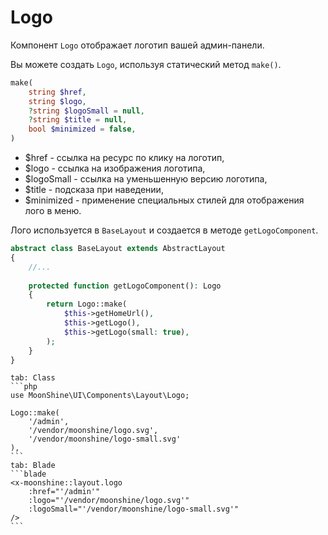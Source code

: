 # Logo

Компонент `Logo` отображает логотип вашей админ-панели.

Вы можете создать `Logo`, используя статический метод `make()`.

```php
make(
    string $href,
    string $logo,
    ?string $logoSmall = null,
    ?string $title = null,
    bool $minimized = false,
)
```

 - $href - ссылка на ресурс по клику на логотип,
 - $logo - ссылка на изображения логотипа,
 - $logoSmall - ссылка на уменьшенную версию логотипа,
 - $title - подсказа при наведении,
 - $minimized - применение специальных стилей для отображения лого в меню.

Лого используется в `BaseLayout` и создается в методе `getLogoComponent`.

```php
abstract class BaseLayout extends AbstractLayout
{
    //...
    
    protected function getLogoComponent(): Logo
    {
        return Logo::make(
            $this->getHomeUrl(),
            $this->getLogo(),
            $this->getLogo(small: true),
        );
    }
}
```

~~~tabs
tab: Class
```php
use MoonShine\UI\Components\Layout\Logo;

Logo::make(
    '/admin',
    '/vendor/moonshine/logo.svg',
    '/vendor/moonshine/logo-small.svg'
),
```
tab: Blade
```blade
<x-moonshine::layout.logo
    :href="'/admin'"
    :logo="'/vendor/moonshine/logo.svg'"
    :logoSmall="'/vendor/moonshine/logo-small.svg'"
/>
```
~~~